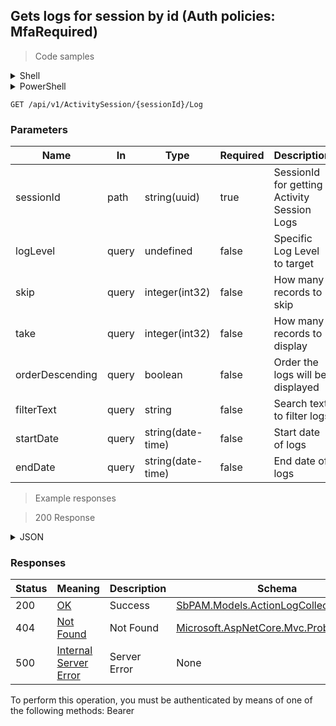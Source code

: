 
## Gets logs for session by id (Auth policies: MfaRequired)

<a id="opIdGetSessionLogsAsync"></a>

> Code samples

<details><summary>Shell</summary>


```shell
# You can also use wget
curl -X GET /api/v1/ActivitySession/{sessionId}/Log \
  -H 'Accept: application/json' \
  -H 'Authorization: Bearer TOKEN'

```


</details>

<details><summary>PowerShell</summary>


```powershell
# PowerShell example

$NPSUrl = "https://localhost:6500"

$Login = @{
    Login = "User"
    Password = "Password"
}
# Cookie container for multi-factor authentication
$WebSession = New-Object Microsoft.PowerShell.Commands.WebRequestSession
$Token = Invoke-RestMethod -Uri "$($NPSUrl)/signinBody" -Method POST -Body (ConvertTo-Json $Login) -WebSession $WebSession -ContentType "application/json"
$Token = Invoke-RestMethod -Uri "$($NPSUrl)/signin2fa" -Method Post -Body $MfaCode -Headers @{Authorization = "Bearer $Token"} -WebSession $WebSession -ContentType "application/json"

$Headers = @{
    Authorization = "Bearer $Token"
}
Invoke-RestMethod -Method GET -Uri "$($NPSUrl)/api/v1/ActivitySession/{sessionId}/Log" -Headers $Headers -ContentType "application/json"
```


</details>

`GET /api/v1/ActivitySession/{sessionId}/Log`

<h3 id="gets-logs-for-session-by-id-(auth-policies:-mfarequired)-parameters">Parameters</h3>

|Name|In|Type|Required|Description|
|---|---|---|---|---|
|sessionId|path|string(uuid)|true|SessionId for getting Activity Session Logs|
|logLevel|query|undefined|false|Specific Log Level to target|
|skip|query|integer(int32)|false|How many records to skip|
|take|query|integer(int32)|false|How many records to display|
|orderDescending|query|boolean|false|Order the logs will be displayed|
|filterText|query|string|false|Search text to filter logs|
|startDate|query|string(date-time)|false|Start date of logs|
|endDate|query|string(date-time)|false|End date of logs|

> Example responses

> 200 Response

<details><summary>JSON</summary>


```json
{
  "lines": [
    {
      "statusString": "string",
      "status": null,
      "logMessage": "string",
      "lineNumber": 0,
      "timestamp": "2019-08-24T14:15:22Z",
      "version": "string"
    }
  ],
  "totalCount": 0,
  "version": "string"
}
```


</details>

<h3 id="gets-logs-for-session-by-id-(auth-policies:-mfarequired)-responses">Responses</h3>

|Status|Meaning|Description|Schema|
|---|---|---|---|
|200|[OK](https://tools.ietf.org/html/rfc7231#section-6.3.1)|Success|[SbPAM.Models.ActionLogCollection](../Models/sbpam.models.actionlogcollection.md)|
|404|[Not Found](https://tools.ietf.org/html/rfc7231#section-6.5.4)|Not Found|[Microsoft.AspNetCore.Mvc.ProblemDetails](../Models/microsoft.aspnetcore.mvc.problemdetails.md)|
|500|[Internal Server Error](https://tools.ietf.org/html/rfc7231#section-6.6.1)|Server Error|None|

<aside class="warning">
To perform this operation, you must be authenticated by means of one of the following methods:
Bearer
</aside>


